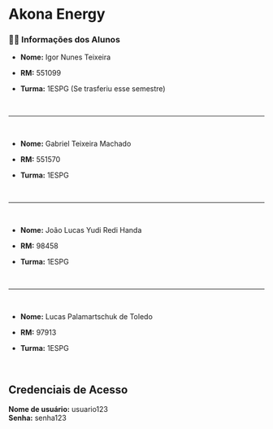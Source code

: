 # Akona Energy



### 🧍‍♂️ Informações dos Alunos


- **Nome:** Igor Nunes Teixeira 

- **RM:** 551099

- **Turma:** 1ESPG (Se trasferiu esse semestre)

<br>

---

<br>

- **Nome:** Gabriel Teixeira Machado

- **RM:** 551570

- **Turma:** 1ESPG

<br>

---
<br>

- **Nome:** João Lucas Yudi Redi Handa

- **RM:** 98458

- **Turma:** 1ESPG

<br>

---
<br>

- **Nome:** Lucas Palamartschuk de Toledo

- **RM:** 97913

- **Turma:** 1ESPG

<br>

## Credenciais de Acesso

**Nome de usuário:** usuario123  
**Senha:** senha123

